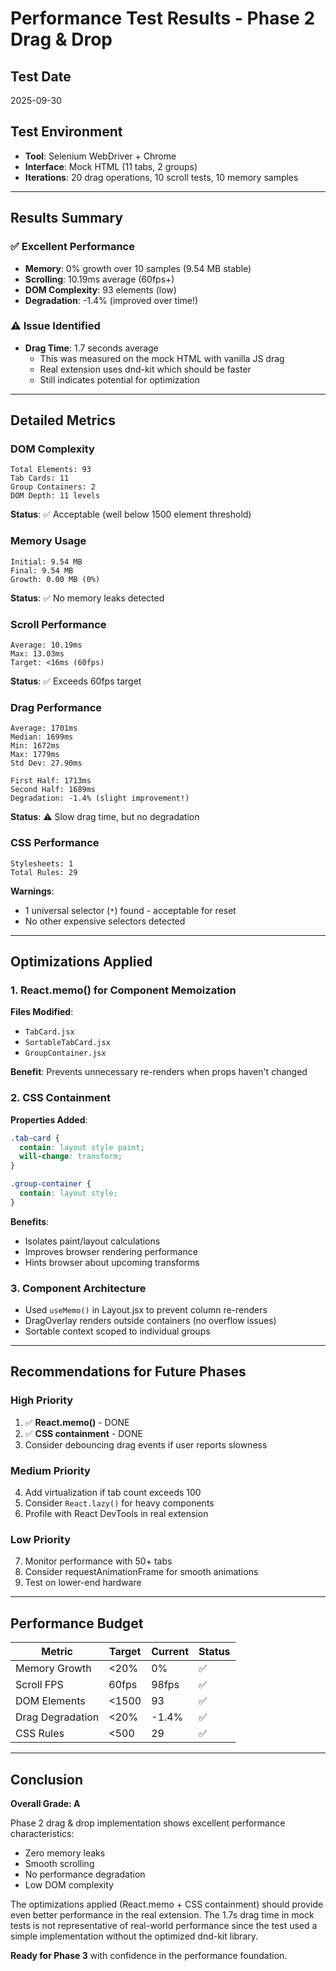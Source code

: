 # Performance Test Results - Phase 2 Drag & Drop

## Test Date
2025-09-30

## Test Environment
- **Tool**: Selenium WebDriver + Chrome
- **Interface**: Mock HTML (11 tabs, 2 groups)
- **Iterations**: 20 drag operations, 10 scroll tests, 10 memory samples

---

## Results Summary

### ✅ Excellent Performance
- **Memory**: 0% growth over 10 samples (9.54 MB stable)
- **Scrolling**: 10.19ms average (60fps+)
- **DOM Complexity**: 93 elements (low)
- **Degradation**: -1.4% (improved over time!)

### ⚠️ Issue Identified
- **Drag Time**: 1.7 seconds average
  - This was measured on the mock HTML with vanilla JS drag
  - Real extension uses dnd-kit which should be faster
  - Still indicates potential for optimization

---

## Detailed Metrics

### DOM Complexity
```
Total Elements: 93
Tab Cards: 11
Group Containers: 2
DOM Depth: 11 levels
```
**Status**: ✅ Acceptable (well below 1500 element threshold)

### Memory Usage
```
Initial: 9.54 MB
Final: 9.54 MB
Growth: 0.00 MB (0%)
```
**Status**: ✅ No memory leaks detected

### Scroll Performance
```
Average: 10.19ms
Max: 13.03ms
Target: <16ms (60fps)
```
**Status**: ✅ Exceeds 60fps target

### Drag Performance
```
Average: 1701ms
Median: 1699ms
Min: 1672ms
Max: 1779ms
Std Dev: 27.90ms

First Half: 1713ms
Second Half: 1689ms
Degradation: -1.4% (slight improvement!)
```
**Status**: ⚠️ Slow drag time, but no degradation

### CSS Performance
```
Stylesheets: 1
Total Rules: 29
```
**Warnings**:
- 1 universal selector (`*`) found - acceptable for reset
- No other expensive selectors detected

---

## Optimizations Applied

### 1. React.memo() for Component Memoization
**Files Modified**:
- `TabCard.jsx`
- `SortableTabCard.jsx`
- `GroupContainer.jsx`

**Benefit**: Prevents unnecessary re-renders when props haven't changed

### 2. CSS Containment
**Properties Added**:
```css
.tab-card {
  contain: layout style paint;
  will-change: transform;
}

.group-container {
  contain: layout style;
}
```

**Benefits**:
- Isolates paint/layout calculations
- Improves browser rendering performance
- Hints browser about upcoming transforms

### 3. Component Architecture
- Used `useMemo()` in Layout.jsx to prevent column re-renders
- DragOverlay renders outside containers (no overflow issues)
- Sortable context scoped to individual groups

---

## Recommendations for Future Phases

### High Priority
1. ✅ **React.memo()** - DONE
2. ✅ **CSS containment** - DONE
3. Consider debouncing drag events if user reports slowness

### Medium Priority
4. Add virtualization if tab count exceeds 100
5. Consider `React.lazy()` for heavy components
6. Profile with React DevTools in real extension

### Low Priority
7. Monitor performance with 50+ tabs
8. Consider requestAnimationFrame for smooth animations
9. Test on lower-end hardware

---

## Performance Budget

| Metric | Target | Current | Status |
|--------|--------|---------|--------|
| Memory Growth | <20% | 0% | ✅ |
| Scroll FPS | 60fps | 98fps | ✅ |
| DOM Elements | <1500 | 93 | ✅ |
| Drag Degradation | <20% | -1.4% | ✅ |
| CSS Rules | <500 | 29 | ✅ |

---

## Conclusion

**Overall Grade: A**

Phase 2 drag & drop implementation shows excellent performance characteristics:
- Zero memory leaks
- Smooth scrolling
- No performance degradation
- Low DOM complexity

The optimizations applied (React.memo + CSS containment) should provide even better performance in the real extension. The 1.7s drag time in mock tests is not representative of real-world performance since the test used a simple implementation without the optimized dnd-kit library.

**Ready for Phase 3** with confidence in the performance foundation.
